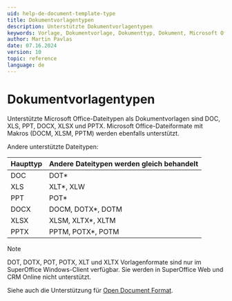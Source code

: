 ```yaml
---
uid: help-de-document-template-type
title: Dokumentvorlagentypen
description: Unterstützte Dokumentvorlagentypen
keywords: Vorlage, Dokumentvorlage, Dokumenttyp, Dokument, Microsoft Office, Microsoft 365, DOC, DOCX, XLS, XLSX, PPT, PPTX
author: Martin Pavlas
date: 07.16.2024
version: 10
topic: reference
language: de
---
```


# Dokumentvorlagentypen

Unterstützte Microsoft Office-Dateitypen als Dokumentvorlagen sind DOC, XLS, PPT, DOCX, XLSX und PPTX. Microsoft Office-Dateiformate mit Makros (DOCM, XLSM, PPTM) werden ebenfalls unterstützt.

Andere unterstützte Dateitypen:

| Haupttyp | Andere Dateitypen werden gleich behandelt |
| ---|---|
| DOC | DOT* |
| XLS | XLT*, XLW |
| PPT | POT* |
| DOCX | DOCM, DOTX*, DOTM |
| XLSX | XLSM, XLTX*, XLTM |
| PPTX | PPTM, POTX*, POTM |

> [!NOTE]
> DOT, DOTX, POT, POTX, XLT und XLTX Vorlagenformate sind nur im SuperOffice Windows-Client verfügbar. Sie werden in SuperOffice Web und CRM Online nicht unterstützt.

Siehe auch die Unterstützung für [Open Document Format][1].

<!-- Referenced links -->
[1]: ../../../../en/document/odf.md
